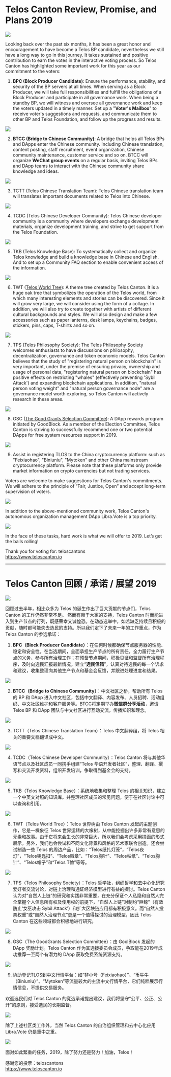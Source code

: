 # Telos Canton Review, Promise, and Plans 2019

![](https://raw.githubusercontent.com/Telos-Canton/TelosCanton-Docs/master/images/Promise/When_The_Tree_Was_New.jpg)

Looking back over the past six months, it has been a great honor and encouragement to have become a Telos BP candidate, nevertheless we still have a long way to go in this journey. It takes sustained and positive contribution to earn the votes in the interactive voting process. So Telos Canton has highlighted some important work for this year as our commitment to the voters: 

1. **BPC (Block Producer Candidate)**: Ensure the performance, stability, and security of the BP servers at all times. When serving as a Block Producer, we will take full responsibilities and fulfill the obligations of a Block Producer and participate in all governance work. When being a standby BP, we will witness and oversee all governance work and keep the voters updated in a timely manner. Set up a "**Voter's Mailbox**" to receive voter's suggestions and requests, and communicate them to other BP and Telos Foundation, and follow up the progress and results.

![](https://raw.githubusercontent.com/Telos-Canton/TelosCanton-Docs/master/images/Telos_Logo_200X200.png)

2. **BTCC (Bridge to Chinese Community)**: A bridge that helps all Telos BPs and DApps enter the Chinese community. Including Chinese translation, content posting, staff recruitment, event organization, Chinese community maintenance, customer service and so on. BTCC will organize **WeChat group events** on a regular basis, inviting Telos BPs and DApp teams to interact with the Chinese community share knowledge and ideas.

![](https://raw.githubusercontent.com/Telos-Canton/TelosCanton-Docs/master/images/BTCC_Logo_200X200.png)

3. TCTT (Telos Chinese Translation Team): Telos Chinese translation team will translates important documents related to Telos into Chinese.

![](https://raw.githubusercontent.com/Telos-Canton/TelosCanton-Docs/master/images/TCTT_Logo_200X200.png)

4. TCDC (Telos Chinese Developer Community): Telos Chinese developer community is a community where developers exchange development materials, organize development training, and strive to get support from the Telos Foundation.

![](https://raw.githubusercontent.com/Telos-Canton/TelosCanton-Docs/master/images/TCDC_Logo_200X200.png)

5. TKB (Telos Knowledge Base): To systematically collect and organize Telos knowledge and build a knowledge base in Chinese and English. And to set up a Community FAQ section to enable convenient access of the information.

![](https://raw.githubusercontent.com/Telos-Canton/TelosCanton-Docs/master/images/TKB_Logo_200X200.png)

6. TWT ([Telos World Tree](https://www.teloscanton.io/en/main-tree/)): A theme tree created by Telos Canton. It is a huge oak tree that symbolizes the operation of the Telos world, from which many interesting elements and stories can be discovered. Since it will grow very large, we will consider using the form of a collage. In addition, we will also try to create together with artists of different cultural backgrounds and styles. We will also design and make a few accessories such as paper lanterns, desk lamps, keychains, badges, stickers, pins, caps, T-shirts and so on.

![](https://raw.githubusercontent.com/Telos-Canton/TelosCanton-Docs/master/images/TWT_Logo_200X200.png)

7. TPS (Telos Philosophy Society): The Telos Philosophy Society welcomes enthusiasts to have discussions on philosophy, decentralization, governance and token economic models. Telos Canton believes that the study of "registering natural person on blockchain" is very important, under the premise of ensuring privacy, ownership and usage of personal data, "registering natural person on blockchain" has positive effects on restricting "whales" (effectively preventing 'Sybil Attack') and expanding blockchain applications. In addition, "natural person voting weight" and "natural person governance node" are a governance model worth exploring, so Telos Canton will actively research in these areas.

![](https://raw.githubusercontent.com/Telos-Canton/TelosCanton-Docs/master/images/TPS_Logo_200X200.png)

8. GSC ([The Good Grants Selection Committee](https://goodblock.io/goodgrant)): A DApp rewards program initiated by GoodBlock. As a member of the Election Committee, Telos Canton is striving to successfully recommend one or two potential DApps for free system resources support in 2019.

![](https://raw.githubusercontent.com/Telos-Canton/TelosCanton-Docs/master/images/Promise/GoodGrant_Logo_200X200.png)

9. Assist in registering TLOS to the China cryptocurrency platform: such as "Feixiaohao", "Biniuniu", "Mytoken" and other China mainstream cryptocurrency platform. Please note that these platforms only provide market information on crypto currencies but not trading services.

Voters are welcome to make suggestions for Telos Canton's commitments. We will adhere to the principle of “Fair, Justice, Open” and accept long-term supervision of voters.  

![](https://raw.githubusercontent.com/Telos-Canton/TelosCanton-Docs/master/images/telos-canton-logo-slogan-200X200.png)

In addition to the above-mentioned community work, Telos Canton's autonomous organization management DApp Libra.Vote is a top priority.  

![](https://raw.githubusercontent.com/Telos-Canton/TelosCanton-Docs/master/images/Libra.Vote-Logo-200X200.png)

In the face of these tasks, hard work is what we will offer to 2019. Let’s get the balls rolling!

Thank you for voting for: teloscantons  
https://www.teloscanton.io

---

# Telos Canton 回顾 / 承诺 / 展望 2019

![](https://raw.githubusercontent.com/Telos-Canton/TelosCanton-Docs/master/images/Promise/When_The_Tree_Was_New.jpg)

回顾过去半年，相比众多为 Telos 的诞生作出了巨大贡献的节点们，Telos Canton 的工作仍然非常不足。
然而有赖于大家的支持，Telos Canton 时而能进入到生产节点的行列，既感荣幸又诚惶恐。在动态选举中，如若缺乏持续且积极的贡献，随时都可能失去选民的支持。所以我们定下了未来一年的工作重点，作为 Telos Canton 的参选承诺：

1. **BPC（Block Producer Candidate）**：在任何时候都确保节点服务器的性能、稳定和安全性。在当选期间，全面承担生产节点的所有责任，全力履行生产节点的义务，参与所有治理工作；在预备节点期间，积极见证和监督所有治理程序，及时向选民汇报最新情况。建立“**选民信箱**”，认真对待选民的每一个诉求和建议，收集整理向其他生产节点和基金会反馈，并跟进处理进度和结果。

![](https://raw.githubusercontent.com/Telos-Canton/TelosCanton-Docs/master/images/Telos_Logo_200X200.png)

2. **BTCC（Bridge to Chinese Community）**：中文社区之桥，帮助所有 Telos 的 BP 和 DApp 进入中文社区，包括中文翻译、内容发布、人员招聘、活动组织、中文社区维护和客户服务等。BTCC将定期举办**微信群分享活动**，邀请 Telos BP 和 DApp 团队与中文社区进行互动交流，传播知识和理念。

![](https://raw.githubusercontent.com/Telos-Canton/TelosCanton-Docs/master/images/BTCC_Logo_200X200.png)

3. TCTT（Telos Chinese Translation Team）：Telos 中文翻译组，将 Telos 相关的重要文档翻译成中文。

![](https://raw.githubusercontent.com/Telos-Canton/TelosCanton-Docs/master/images/TCTT_Logo_200X200.png)

4. TCDC（Telos Chinese Developer Community）：Telos Canton 将与其他华语节点以及社区成员一同携手组建“Telos 华语开发者社区”，整理、翻译、撰写和交流开发资料，组织开发培训，争取得到基金会的支持。

![](https://raw.githubusercontent.com/Telos-Canton/TelosCanton-Docs/master/images/TCDC_Logo_200X200.png)

5. TKB（Telos Knowledge Base）：系统地收集和整理 Telos 的相关知识，建立一个中英文对照的知识库。并整理社区成员的常见问题，便于在社区讨论中可以查询和引用。

![](https://raw.githubusercontent.com/Telos-Canton/TelosCanton-Docs/master/images/TKB_Logo_200X200.png)

6. TWT（Telos World Tree）：Telos 世界树由 Telos Canton 发起的主题创作，它是一棵象征 Telos 世界运转的大橡树，从中能挖掘出许多非常有意思的元素和故事。由于它将来会生长的非常巨大，所以我们会考虑采用拼画的形式展示。另外，我们也会尝试和不同文化背景和风格的艺术家联合创造。还会尝试制造一些 Telos 的周边产品，比如：“Telos纸扎灯笼”，“Telos夜灯”，“Telos钥匙扣”、“Telos徽章”、“Telos胸针”、“Telos帖纸”、“Telos胸针”、“Telos帽子”和“Telos T恤”等等。

![](https://raw.githubusercontent.com/Telos-Canton/TelosCanton-Docs/master/images/TWT_Logo_200X200.png)

7. TPS（Telos Philosophy Society）：Telos 哲学社，组织哲学和去中心化研究爱好者交流讨论，对链上治理和通证经济模型进行有益的探讨。Telos Canton 认为对“自然人上链”的研究和实践非常重要，在充分保证个人私隐和自然人完全掌握个人信息所有权及使用权的前提下，“自然人上链”对制约“巨鲸”（有效防止‘女巫攻击 Sybil Attack’）和扩大区块链应用都有积极意义。而“自然人投票权重”或“自然人治理节点”更是一个值得探讨的治理模型，因此 Telos Canton 在这些领域都会积极地进行研究。

![](https://raw.githubusercontent.com/Telos-Canton/TelosCanton-Docs/master/images/TPS_Logo_200X200.png)

8. GSC（The GoodGrants Selection Committee）：由 GoolBlock 发起的 DApp 奖励计划。Telos Canton 作为其选拨委员会成员，争取能在2019年成功推荐一至两个有潜力的 DApp 获取免费系统资源支持。

![](https://raw.githubusercontent.com/Telos-Canton/TelosCanton-Docs/master/images/Promise/GoodGrant_Logo_200X200.png)

9. 协助登记TLOS到中文行情平台：如“非小号（Feixiaohao）”、“币牛牛（Biniuniu）”、“Mytoken”等流量较大的主流中文行情平台，它们纯粹展示行情信息，不提供交易服务。

欢迎选民们对 Telos Canton 的竞选承诺提出建议，我们将坚守“公平、公正、公开”的原则，接受选民的长期监督。 

![](https://raw.githubusercontent.com/Telos-Canton/TelosCanton-Docs/master/images/telos-canton-logo-slogan-200X200.png)

除了上述社区类工作外，当然 Telos Canton 的自治组织管理和去中心化应用 Libra.Vote 仍是重中之重。 

![](https://raw.githubusercontent.com/Telos-Canton/TelosCanton-Docs/master/images/Libra.Vote-Logo-200X200.png)

面对如此繁重的任务，2019，除了努力还是努力！加油，Telos！

感谢您的投票：teloscantons  
https://www.teloscanton.io